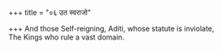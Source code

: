 +++
title = "०६ उत स्वराजो"

+++
And those Self-reigning, Aditi, whose statute is inviolate,  
     The Kings who rule a vast domain.